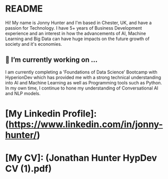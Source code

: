 # README

Hi! My name is Jonny Hunter and I'm based in Chester, UK, and have a passion for Technology. I have 5+ years of Business Development experience and an interest in how the advancements of AI, Machine Learning and Big Data can have huge impacts on the future growth of society and it's economies. 

## 🔭 I’m currently working on ...
I am currently completing a 'Foundations of Data Science' Bootcamp with HyperionDev which has provided me with a strong technical understanding into AI and Machine Learning as well as Programming tools such as Python. In my own time, I continue to hone my understanding of Conversational AI and NLP models. 
  
# [My Linkedin Profile]: (https://www.linkedin.com/in/jonny-hunter/)
# [My CV]: (Jonathan Hunter HypDev CV (1).pdf) 

